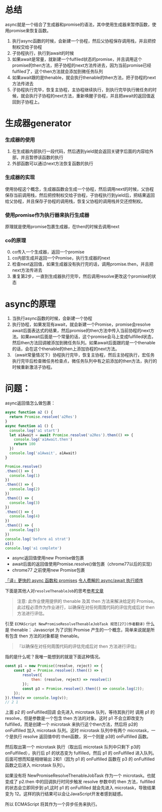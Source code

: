 # 总结
async就是一个结合了生成器和promise的语法，其中使用生成器来暂停函数，使用promise来恢复函数。
1. 执行async函数的时候，会新建一个协程，然后父协程保存调用栈，并且把控制权交给子协程
2. 子协程执行，执行到await的时候
  1. 如果await是常量，就新建一个fulfiled状态的promise，并且调用这个promise的then方法，把子协程的next方法传进去，因为当前promise已经fulfiled了，这个then方法就会添加到微任务队列
  2. 如果await跟的是thenable，就会执行thenable的then方法，把子协程的next方法传进去
3. 子协程执行完毕，恢复主协程，主协程继续执行，到执行完毕执行微任务的时候，就会执行子协程的next方法，重新唤醒子协程，并且把await的返回值返回到子协程上。

# 生成器generator
### 生成器的使用
1. 在生成器内部执行一段代码，然后遇到yield就会返回关键字后面的内容给外部，并且暂停该函数的执行
2. 外部函数可以通过next方法恢复函数的执行
### 生成器的实现
使用协程这个概念，生成器函数会生成一个协程，然后调用next的时候，父协程保存当前调用栈，然后把控制权交给子协程，子协程执行到yield后，把结果返回给父协程，并且保存子协程的调用栈，恢复父协程的调用栈并交还控制权。
### 使用promise作为执行器来执行生成器
原理就是使用promise包裹生成器，在then的时候去调用next
### co的原理
0. co传入一个生成器，返回一个promise
1. co内部生成并返回一个Promise，执行生成器的next
2. 检查next返回值，如果生成器没有执行完的话，调用promise.then，并且把next方法传进去
3. 重复第2步，一直到生成器执行完毕，然后调用resolve更改这个promise的状态

# async的原理
1. 当执行async函数的时候，会新建一个协程
2. 执行协程，如果发现有await，就会新建一个Promise，promise会resolve await后面表达式的结果，然后promise的then方法中传入当前协程的next方法。如果await后面是一个常量的话，这个promise会马上变成fulfilled状态，然后then方法回调被添加到微任务队列。如果await后面跟的是一个thenable的话，会在这个thenable的then上添加协程的next方法。
3. （await常量情况下）协程执行完毕，恢复主协程，然后主协程执行，宏任务执行完毕后检查微任务检查点，微任务队列中有之前添加的then方法，执行的时候重新激活子协程。

# 问题：
async返回值怎么做包裹：
```js
async function a2 () {
  return Promise.resolve('a2Res')
}
async function a1 () {
  console.log('a1 start')
  let a1Await = await Promise.resolve('a2Res').then(() => {
    console.log('a1Await.then')
    return 100
  })
  console.log('a1Await', a1Await)
}

Promise.resolve()
.then(() => {
  console.log(1)
})
.then(() => {
  console.log(2)
})
.then(() => {
  console.log(3)
})
.then(() => {
  console.log(4)
})
.then(() => {
  console.log(5)
})
console.log('before a1 strat')
a1()
console.log('a1 complete')
```
- async返回值使用new Promise做包裹
- await后面的返回值使用Promise.resolve()做包裹（chrome77以后的实现）
- chrome77 之前使用new Promise包裹








[「译」更快的 async 函数和 promises](https://juejin.cn/post/6844903715342647310)
[令人费解的 async/await 执行顺序](https://juejin.cn/post/6844903762478235656)

下面是其他人对`resolveThenableJob`的思考[参考文章](https://juejin.cn/post/7055202073511460895)

> 注意: 此作业使用提供的 thenable 及其 then 方法来解决给定的 Promise。此过程必须作为作业进行，以确保在对任何周围代码的评估完成后对 then 方法进行评估。

引至 `ECMAScript NewPromiseResolveThenableJobTask 规范[27](作者翻译)`
什么是 thenable：
Javascript 为了识别 Promise 产生的一个概念，简单来说就是所有包含 then 方法的对象都是 thenable。
> 『以确保在对任何周围代码的评估完成后对 then 方法进行评估』

指的是什么呢？我唯一能想到的就是下面这种情况。
```js
const p1 = new Promise((resolve, reject) => {
    const p2 = Promise.resolve().then(() => {
        resolve({
            then: (resolve, reject) => resolve(1)
        });
        const p3 = Promise.resolve().then(() => console.log(2));
    });
}).then(v => console.log(v));
// 2 1
```
上面 p2 的 onFulfilled回调 会先进入 microtask 队列，等待其执行时 调用 p1 的 resolve，但是参数是一个包含 then 方法的对象。这时 p1 不会立即改变为 fulfilled，而是创建一个 microtask 来执行这个then方法，然后将 p2的 onFulfilled 加入 microtask 队列。这时 microtask 队列中有两个 microtask，一个是执行 resolve 返回值中的 then函数，另一个则是 p3的 onFulfilled 函数。

然后取出第一个 microtask 执行（取出后 microtask 队列中只剩下 p3的 onFulfilled），执行后 p1 的状态变为 fulfilled，然后 p1 的 onFulfilled 进入队列。后面可想而知是相继输出 2和1（因为 p1 的 onFulfilled 函数在 p3 的 onFulfilled 函数之后进入 microtask 队列）。

如果没有将 NewPromiseResolveThenableJobTask 作为一个 microtask。也就变成了 p2.then 中的回调执行时同步触发 resolve 参数中的 then 方法，fulfilled 的状态会立即同步到 p1,这时 p1 的 onFulfilled 就会先进入 microtask，导致结果变为 12。这样的执行结果可以会让JavaScript开发者感到疑惑。

所以 ECMAScript 将其作为一个异步任务来执行。